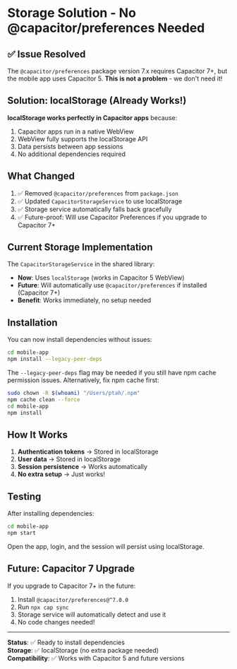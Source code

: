 # Storage Solution - No @capacitor/preferences Needed

## ✅ Issue Resolved

The `@capacitor/preferences` package version 7.x requires Capacitor 7+, but the mobile app uses Capacitor 5. **This is not a problem** - we don't need it!

## Solution: localStorage (Already Works!)

**localStorage works perfectly in Capacitor apps** because:
1. Capacitor apps run in a native WebView
2. WebView fully supports the localStorage API
3. Data persists between app sessions
4. No additional dependencies required

## What Changed

1. ✅ Removed `@capacitor/preferences` from `package.json`
2. ✅ Updated `CapacitorStorageService` to use localStorage
3. ✅ Storage service automatically falls back gracefully
4. ✅ Future-proof: Will use Capacitor Preferences if you upgrade to Capacitor 7+

## Current Storage Implementation

The `CapacitorStorageService` in the shared library:
- **Now**: Uses `localStorage` (works in Capacitor 5 WebView)
- **Future**: Will automatically use `@capacitor/preferences` if installed (Capacitor 7+)
- **Benefit**: Works immediately, no setup needed

## Installation

You can now install dependencies without issues:

```bash
cd mobile-app
npm install --legacy-peer-deps
```

The `--legacy-peer-deps` flag may be needed if you still have npm cache permission issues. Alternatively, fix npm cache first:

```bash
sudo chown -R $(whoami) "/Users/ptah/.npm"
npm cache clean --force
cd mobile-app
npm install
```

## How It Works

1. **Authentication tokens** → Stored in localStorage
2. **User data** → Stored in localStorage  
3. **Session persistence** → Works automatically
4. **No extra setup** → Just works!

## Testing

After installing dependencies:
```bash
cd mobile-app
npm start
```

Open the app, login, and the session will persist using localStorage.

## Future: Capacitor 7 Upgrade

If you upgrade to Capacitor 7+ in the future:
1. Install `@capacitor/preferences@^7.0.0`
2. Run `npx cap sync`
3. Storage service will automatically detect and use it
4. No code changes needed!

---

**Status**: ✅ Ready to install dependencies  
**Storage**: ✅ localStorage (no extra package needed)  
**Compatibility**: ✅ Works with Capacitor 5 and future versions

